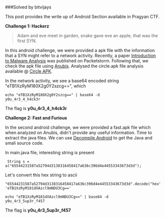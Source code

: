 ###Solved by bitvijays

This post provides the write up of Android Section available in Pragyan CTF.

<strong>Challenge 1: Hackerz</strong>

>Adam and eve meet in garden, snake gave eve an apple, that was the first SYN.

In this android challenge, we were provided a apk file with the information that a SYN might refer to a network activity. Recently, a paper <a href="http://dl.packetstormsecurity.net/papers/attack/intro-android-malware.pdf">Introduction to Malware Analysis</a> was published on Packetstorm. Following that, we check the apk file using <a href="https://anubis.iseclab.org/">Anubis</a>. Analysed the circle.apk file analysis available @ <a href="https://anubis.iseclab.org/?action=result&task_id=111cd3c141e1ecaf4dd3d3000573f9611&format=html">Circle APK</a>.

In the network activity, we see a base64 encoded string "eTB1XzRyM180X2g0Y2szcg==", which 

```
echo "eTB1XzRyM180X2g0Y2szcg==" | base64 -d
y0u_4r3_4_h4ck3r
```

The flag is **y0u_4r3_4_h4ck3r**


<strong>Challenge 2: Fast and Furious</strong>

In the second android challenge, we were provided a fast.apk file which when analyzed on Anubis, didn't provide any useful information. Time to extract the java files. We can use <a href="http://www.decompileandroid.com/">Decompile Android</a> to get the Java and smali source code.

In main.java file, interesting string is present
```
 String s = a("65544231587a52794d3138316458417a636c396d4e44553343673d3d");
```

Let's convert this hex string to ascii
```
"65544231587a52794d3138316458417a636c396d4e44553343673d3d".decode("hex")
'eTB1XzRyM181dXAzcl9mNDU3Cg=='

echo "eTB1XzRyM181dXAzcl9mNDU3Cg==" | base64 -d
y0u_4r3_5up3r_f457
```

The flag is **y0u_4r3_5up3r_f457**

